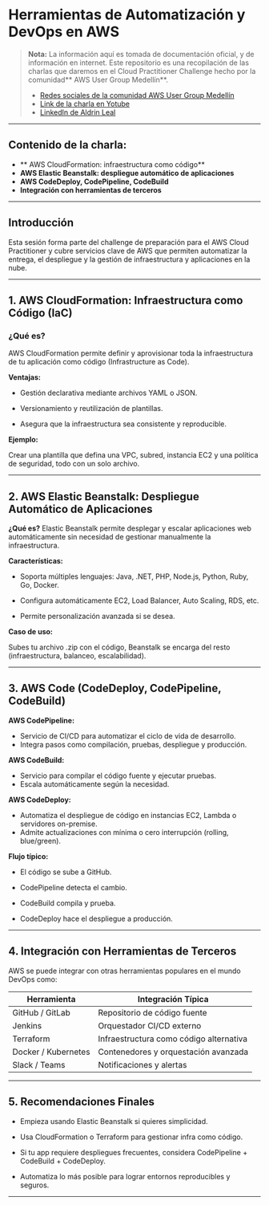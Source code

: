 # Herramientas de Automatización y DevOps en AWS

> **Nota:** La información aquí es tomada de documentación oficial, y de información en internet.
> Este repositorio es una recopilación de las charlas que daremos en el Cloud Practitioner Challenge hecho por la comunidad** AWS User Group Medellín**.
> - [Redes sociales de la comunidad AWS User Group Medellín](https://linktr.ee/awsugmed "Redes sociales de la comunidad AWS User Group Medellín")
> - [Link de la charla en Yotube](https://www.youtube.com/watch?v=pNTqTaeEUPw&list=PLhbdvasxz8wwO-b9nlRBYYzY6n5CvSOvj&index=10 "Link de la charla en Yotube")
> - [LinkedIn de Aldrin Leal](https://www.linkedin.com/in/aldrinleal/ "LinkedIn de Aldrin Leal")

---

## Contenido de la charla:

- ** AWS CloudFormation: infraestructura como código**
- **AWS Elastic Beanstalk: despliegue automático de aplicaciones**
- **AWS CodeDeploy, CodePipeline, CodeBuild**
- **Integración con herramientas de terceros**

---

## Introducción

Esta sesión forma parte del challenge de preparación para el AWS Cloud Practitioner y cubre servicios clave de AWS que permiten automatizar la entrega, el despliegue y la gestión de infraestructura y aplicaciones en la nube.

---

## 1. AWS CloudFormation: Infraestructura como Código (IaC)

### ¿Qué es?
AWS CloudFormation permite definir y aprovisionar toda la infraestructura de tu aplicación como código (Infrastructure as Code).

**Ventajas:**

- Gestión declarativa mediante archivos YAML o JSON.

- Versionamiento y reutilización de plantillas.

- Asegura que la infraestructura sea consistente y reproducible.

**Ejemplo:**

Crear una plantilla que defina una VPC, subred, instancia EC2 y una política de seguridad, todo con un solo archivo.

 ---

## 2. AWS Elastic Beanstalk: Despliegue Automático de Aplicaciones

**¿Qué es?**
Elastic Beanstalk permite desplegar y escalar aplicaciones web automáticamente sin necesidad de gestionar manualmente la infraestructura.

**Características:**

- Soporta múltiples lenguajes: Java, .NET, PHP, Node.js, Python, Ruby, Go, Docker.

- Configura automáticamente EC2, Load Balancer, Auto Scaling, RDS, etc.

- Permite personalización avanzada si se desea.

**Caso de uso:**

Subes tu archivo .zip con el código, Beanstalk se encarga del resto (infraestructura, balanceo, escalabilidad).

---

## 3. AWS Code (CodeDeploy, CodePipeline, CodeBuild)

**AWS CodePipeline:**

- Servicio de CI/CD para automatizar el ciclo de vida de desarrollo.
- Integra pasos como compilación, pruebas, despliegue y producción.

**AWS CodeBuild:**

- Servicio para compilar el código fuente y ejecutar pruebas.
- Escala automáticamente según la necesidad.

**AWS CodeDeploy:**

- Automatiza el despliegue de código en instancias EC2, Lambda o servidores on-premise.
- Admite actualizaciones con mínima o cero interrupción (rolling, blue/green).

**Flujo típico:**

- El código se sube a GitHub.

- CodePipeline detecta el cambio.

- CodeBuild compila y prueba.

- CodeDeploy hace el despliegue a producción.
---

## 4. Integración con Herramientas de Terceros
AWS se puede integrar con otras herramientas populares en el mundo DevOps como:

|Herramienta|Integración Típica|
|-------------|------------------|
|GitHub / GitLab|Repositorio de código fuente|
|Jenkins|Orquestador CI/CD externo|
|Terraform|Infraestructura como código alternativa|
|Docker / Kubernetes|Contenedores y orquestación avanzada|
|Slack / Teams|Notificaciones y alertas|

---

## 5. Recomendaciones Finales
- Empieza usando Elastic Beanstalk si quieres simplicidad.

- Usa CloudFormation o Terraform para gestionar infra como código.

- Si tu app requiere despliegues frecuentes, considera CodePipeline + CodeBuild + CodeDeploy.

- Automatiza lo más posible para lograr entornos reproducibles y seguros.

---